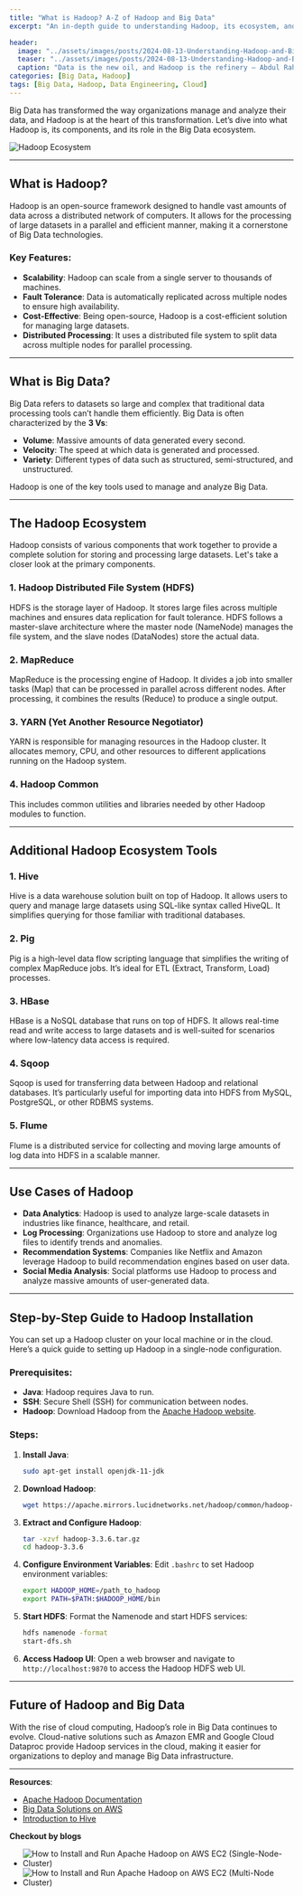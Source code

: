 ```yaml
---
title: "What is Hadoop? A-Z of Hadoop and Big Data"
excerpt: "An in-depth guide to understanding Hadoop, its ecosystem, and the world of Big Data"

header:
  image: "../assets/images/posts/2024-08-13-Understanding-Hadoop-and-Big-Data/cover.jpg"
  teaser: "../assets/images/posts/2024-08-13-Understanding-Hadoop-and-Big-Data/cover.jpg"
  caption: "Data is the new oil, and Hadoop is the refinery — Abdul Rahman"
categories: [Big Data, Hadoop]
tags: [Big Data, Hadoop, Data Engineering, Cloud]
---
```


Big Data has transformed the way organizations manage and analyze their data, and Hadoop is at the heart of this transformation. Let’s dive into what Hadoop is, its components, and its role in the Big Data ecosystem.

![Hadoop Ecosystem](../assets/images/posts/2024-08-13-Understanding-Hadoop-and-Big-Data/1.jpg)

---

## What is Hadoop?

Hadoop is an open-source framework designed to handle vast amounts of data across a distributed network of computers. It allows for the processing of large datasets in a parallel and efficient manner, making it a cornerstone of Big Data technologies.

### Key Features:
- **Scalability**: Hadoop can scale from a single server to thousands of machines.
- **Fault Tolerance**: Data is automatically replicated across multiple nodes to ensure high availability.
- **Cost-Effective**: Being open-source, Hadoop is a cost-efficient solution for managing large datasets.
- **Distributed Processing**: It uses a distributed file system to split data across multiple nodes for parallel processing.

---

## What is Big Data?

Big Data refers to datasets so large and complex that traditional data processing tools can’t handle them efficiently. Big Data is often characterized by the **3 Vs**:

- **Volume**: Massive amounts of data generated every second.
- **Velocity**: The speed at which data is generated and processed.
- **Variety**: Different types of data such as structured, semi-structured, and unstructured.

Hadoop is one of the key tools used to manage and analyze Big Data.

---

## The Hadoop Ecosystem

Hadoop consists of various components that work together to provide a complete solution for storing and processing large datasets. Let's take a closer look at the primary components.

### 1. **Hadoop Distributed File System (HDFS)**
HDFS is the storage layer of Hadoop. It stores large files across multiple machines and ensures data replication for fault tolerance. HDFS follows a master-slave architecture where the master node (NameNode) manages the file system, and the slave nodes (DataNodes) store the actual data.

### 2. **MapReduce**
MapReduce is the processing engine of Hadoop. It divides a job into smaller tasks (Map) that can be processed in parallel across different nodes. After processing, it combines the results (Reduce) to produce a single output.

### 3. **YARN (Yet Another Resource Negotiator)**
YARN is responsible for managing resources in the Hadoop cluster. It allocates memory, CPU, and other resources to different applications running on the Hadoop system.

### 4. **Hadoop Common**
This includes common utilities and libraries needed by other Hadoop modules to function.

---

## Additional Hadoop Ecosystem Tools

### 1. **Hive**
Hive is a data warehouse solution built on top of Hadoop. It allows users to query and manage large datasets using SQL-like syntax called HiveQL. It simplifies querying for those familiar with traditional databases.

### 2. **Pig**
Pig is a high-level data flow scripting language that simplifies the writing of complex MapReduce jobs. It’s ideal for ETL (Extract, Transform, Load) processes.

### 3. **HBase**
HBase is a NoSQL database that runs on top of HDFS. It allows real-time read and write access to large datasets and is well-suited for scenarios where low-latency data access is required.

### 4. **Sqoop**
Sqoop is used for transferring data between Hadoop and relational databases. It’s particularly useful for importing data into HDFS from MySQL, PostgreSQL, or other RDBMS systems.

### 5. **Flume**
Flume is a distributed service for collecting and moving large amounts of log data into HDFS in a scalable manner.

---

## Use Cases of Hadoop

- **Data Analytics**: Hadoop is used to analyze large-scale datasets in industries like finance, healthcare, and retail.
- **Log Processing**: Organizations use Hadoop to store and analyze log files to identify trends and anomalies.
- **Recommendation Systems**: Companies like Netflix and Amazon leverage Hadoop to build recommendation engines based on user data.
- **Social Media Analysis**: Social platforms use Hadoop to process and analyze massive amounts of user-generated data.

---

## Step-by-Step Guide to Hadoop Installation

You can set up a Hadoop cluster on your local machine or in the cloud. Here’s a quick guide to setting up Hadoop in a single-node configuration.

### Prerequisites:
- **Java**: Hadoop requires Java to run.
- **SSH**: Secure Shell (SSH) for communication between nodes.
- **Hadoop**: Download Hadoop from the [Apache Hadoop website](https://hadoop.apache.org/releases.html).

### Steps:

1. **Install Java**:
   ```bash
   sudo apt-get install openjdk-11-jdk
   ```

2. **Download Hadoop**:
   ```bash
   wget https://apache.mirrors.lucidnetworks.net/hadoop/common/hadoop-3.3.6/hadoop-3.3.6.tar.gz
   ```

3. **Extract and Configure Hadoop**:
   ```bash
   tar -xzvf hadoop-3.3.6.tar.gz
   cd hadoop-3.3.6
   ```

4. **Configure Environment Variables**:
   Edit `.bashrc` to set Hadoop environment variables:
   ```bash
   export HADOOP_HOME=/path_to_hadoop
   export PATH=$PATH:$HADOOP_HOME/bin
   ```

5. **Start HDFS**:
   Format the Namenode and start HDFS services:
   ```bash
   hdfs namenode -format
   start-dfs.sh
   ```

6. **Access Hadoop UI**:
   Open a web browser and navigate to `http://localhost:9870` to access the Hadoop HDFS web UI.

---

## Future of Hadoop and Big Data

With the rise of cloud computing, Hadoop’s role in Big Data continues to evolve. Cloud-native solutions such as Amazon EMR and Google Cloud Dataproc provide Hadoop services in the cloud, making it easier for organizations to deploy and manage Big Data infrastructure.

---

**Resources**:
- [Apache Hadoop Documentation](https://hadoop.apache.org/)
- [Big Data Solutions on AWS](https://aws.amazon.com/big-data/)
- [Introduction to Hive](https://cwiki.apache.org/confluence/display/Hive/Home)

**Checkout by blogs**

- ![How to Install and Run Apache Hadoop on AWS EC2 (Single-Node-Cluster)](https://abdulrahmanh.com/blog/How-to-Install-and-Run-Apache-Hadoop-on-AWS-EC2-Single-Node-Cluster)
- ![How to Install and Run Apache Hadoop on AWS EC2 (Multi-Node Cluster)](https://abdulrahmanh.com/blog/How-to-Install-and-Run-Apache-Hadoop-on-AWS-EC2-Multi-Node-Cluster)
